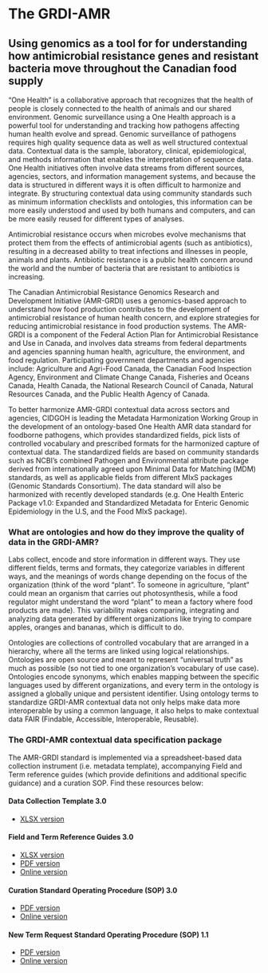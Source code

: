 # The GRDI-AMR

## Using genomics as a tool for for understanding how antimicrobial resistance genes and resistant bacteria move throughout the Canadian food supply

“One Health” is a collaborative approach that recognizes that the health of people is closely connected to the health of animals and our shared environment. Genomic surveillance using a One Health approach is a powerful tool for understanding and tracking how pathogens affecting human health evolve and spread. Genomic surveillance of pathogens requires high quality sequence data as well as well structured contextual data. Contextual data is the sample, laboratory, clinical, epidemiological, and methods information that enables the interpretation of sequence data. One Health initiatives often involve data streams from different sources, agencies, sectors, and information management systems, and because the data is structured in different ways it is often difficult to harmonize and integrate. By structuring contextual data using community standards such as minimum information checklists and ontologies, this information can be more easily understood and used by both humans and computers, and can be more easily reused for different types of analyses.

Antimicrobial resistance occurs when microbes evolve mechanisms that protect them from the effects of antimicrobial agents (such as antibiotics), resulting in a decreased ability to treat infections and illnesses in people, animals and plants. Antibiotic resistance is a public health concern around the world and the number of bacteria that are resistant to antibiotics is increasing.

The Canadian Antimicrobial Resistance Genomics Research and Development Initiative (AMR-GRDI) uses a genomics-based approach to understand how food production contributes to the development of antimicrobial resistance of human health concern, and explore strategies for reducing antimicrobial resistance in food production systems. The AMR-GRDI is a component of the Federal Action Plan for Antimicrobial Resistance and Use in Canada, and involves data streams from federal departments and agencies spanning human health, agriculture, the environment, and food regulation. Participating government departments and agencies include: Agriculture and Agri-Food Canada, the Canadian Food Inspection Agency, Environment and Climate Change Canada, Fisheries and Oceans Canada, Health Canada, the National Research Council of Canada, Natural Resources Canada, and the Public Health Agency of Canada. 

To better harmonize AMR-GRDI contextual data across sectors and agencies, CIDGOH is leading the Metadata Harmonization Working Group in the development of an ontology-based One Health AMR data standard for foodborne pathogens, which provides standardized fields, pick lists of controlled vocabulary and prescribed formats for the harmonized capture of contextual data. The standardized fields are based on community standards such as NCBI’s combined Pathogen and Environmental attribute package derived from internationally agreed upon Minimal Data for Matching (MDM) standards, as well as applicable fields from different MIxS packages (Genomic Standards Consortium). The data standard will also be harmonized with recently developed standards (e.g. One Health Enteric Package v1.0: Expanded and Standardized Metadata for Enteric Genomic Epidemiology in the U.S, and the Food MIxS package). 

### What are ontologies and how do they improve the quality of data in the GRDI-AMR?

Labs collect, encode and store information in different ways. They use different fields, terms and formats, they categorize variables in different ways, and the meanings of words change depending on the focus of the organization (think of the word “plant”. To someone in agriculture, “plant” could mean an organism that carries out photosynthesis, while a food regulator might understand the word “plant” to mean a factory where food products are made). This variability makes comparing, integrating and analyzing data generated by different organizations like trying to compare apples, oranges and bananas, which is difficult to do.
 
Ontologies are collections of controlled vocabulary that are arranged in a hierarchy, where all the terms are linked using logical relationships. Ontologies are open source and meant to represent “universal truth” as much as possible (so not tied to one organization’s vocabulary of use case). Ontologies encode synonyms, which enables mapping between the specific languages used by different organizations, and every term in the ontology is assigned a globally unique and persistent identifier. Using ontology terms to standardize GRDI-AMR contextual data not only helps make data more interoperable by using a common language, it also helps to make contextual data FAIR (Findable, Accessible, Interoperable, Reusable).

### The GRDI-AMR contextual data specification package

The AMR-GRDI standard is implemented via a spreadsheet-based data collection instrument (i.e. metadata template), accompanying Field and Term reference guides (which provide definitions and additional specific guidance) and a curation SOP.
Find these resources below:
 
#### Data Collection Template 3.0
- [XLSX version](https://github.com/cidgoh/GRDI_AMR_One_Health/tree/main/Template)
 
#### Field and Term Reference Guides 3.0
- [XLSX version](https://github.com/cidgoh/GRDI_AMR_One_Health/tree/main/Reference%20Guide)
- [PDF version](https://github.com/cidgoh/GRDI_AMR_One_Health/tree/main/Reference%20Guide)
- [Online version](https://docs.google.com/spreadsheets/d/1crc7yQtd8aj5LJYyeDMrNWqUO-o9ulKRkSqAub-51gg/edit?usp=sharing)

#### Curation Standard Operating Procedure (SOP) 3.0
- [PDF version](https://github.com/cidgoh/GRDI_AMR_One_Health/tree/main/SOPs)
- [Online version](https://docs.google.com/document/d/e/2PACX-1vTFrkZ5CaZTgoQLnAnIYPVOrDhl1xkYvCaMIcQ4BfcvH77N9vcy5zRnjyM6dvl4ZwYK2EwhDTc1Rvl1/pub)

#### New Term Request Standard Operating Procedure (SOP) 1.1
- [PDF version](https://github.com/cidgoh/GRDI_AMR_One_Health/tree/main/SOPs)
- [Online version](https://docs.google.com/document/d/e/2PACX-1vQN0xPHYyr7Tgvu7RYHYGNY2QHh8Vb9XaoIw7we0VmaR5JsjV_OIdyn4wuGBz7dXPqFPT67mjJmjiUl/pub)
